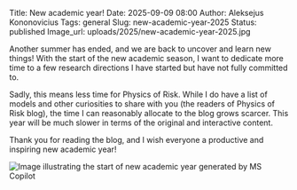 Title: New academic year!
Date: 2025-09-09 08:00
Author: Aleksejus Kononovicius
Tags: general
Slug: new-academic-year-2025
Status: published
Image_url: uploads/2025/new-academic-year-2025.jpg

Another summer has ended, and we are back to uncover and learn new things!
With the start of the new academic season, I want to dedicate more time to a
few research directions I have started but have not fully committed to. 

Sadly, this means less time for Physics of Risk. While I do have a list of
models and other curiosities to share with you (the readers of Physics of
Risk blog), the time I can reasonably allocate to the blog grows scarcer.
This year will be much slower in terms of the original and interactive
content.

Thank you for reading the blog, and I wish everyone a productive and
inspiring new academic year!

![Image illustrating the start of new academic year generated by MS
Copilot]({static}/uploads/2025/new-academic-year-2025.jpg)

